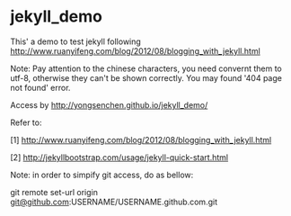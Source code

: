 jekyll_demo
===========

This' a demo to test jekyll following
  http://www.ruanyifeng.com/blog/2012/08/blogging_with_jekyll.html

Note:
  Pay attention to the chinese characters, you need convernt them to utf-8,
  otherwise they can't be shown correctly. You may found '404 page not found'
  error.

Access by http://yongsenchen.github.io/jekyll_demo/

Refer to:

[1] http://www.ruanyifeng.com/blog/2012/08/blogging_with_jekyll.html

[2] http://jekyllbootstrap.com/usage/jekyll-quick-start.html

Note: in order to simpify git access, do as bellow:

  git remote set-url origin git@github.com:USERNAME/USERNAME.github.com.git
